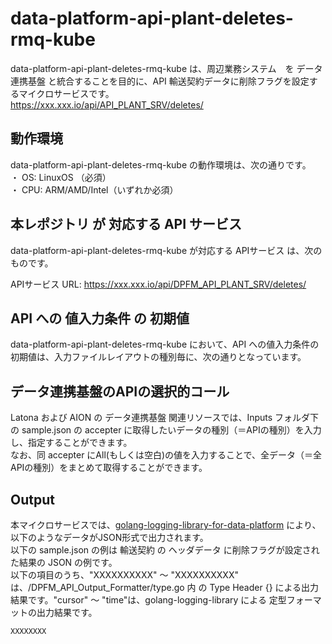 # data-platform-api-plant-deletes-rmq-kube

data-platform-api-plant-deletes-rmq-kube は、周辺業務システム　を データ連携基盤 と統合することを目的に、API 輸送契約データに削除フラグを設定するマイクロサービスです。  
https://xxx.xxx.io/api/API_PLANT_SRV/deletes/

## 動作環境
data-platform-api-plant-deletes-rmq-kube の動作環境は、次の通りです。  
・ OS: LinuxOS （必須）  
・ CPU: ARM/AMD/Intel（いずれか必須）  

## 本レポジトリ が 対応する API サービス
data-platform-api-plant-deletes-rmq-kube が対応する APIサービス は、次のものです。

APIサービス URL: https://xxx.xxx.io/api/DPFM_API_PLANT_SRV/deletes/

## API への 値入力条件 の 初期値
data-platform-api-plant-deletes-rmq-kube において、API への値入力条件の初期値は、入力ファイルレイアウトの種別毎に、次の通りとなっています。  

## データ連携基盤のAPIの選択的コール

Latona および AION の データ連携基盤 関連リソースでは、Inputs フォルダ下の sample.json の accepter に取得したいデータの種別（＝APIの種別）を入力し、指定することができます。  
なお、同 accepter にAll(もしくは空白)の値を入力することで、全データ（＝全APIの種別）をまとめて取得することができます。  

## Output  
本マイクロサービスでは、[golang-logging-library-for-data-platform](https://github.com/latonaio/golang-logging-library-for-data-platform) により、以下のようなデータがJSON形式で出力されます。  
以下の sample.json の例は 輸送契約 の ヘッダデータ に削除フラグが設定された結果の JSON の例です。  
以下の項目のうち、"XXXXXXXXXX" ～ "XXXXXXXXXX" は、/DPFM_API_Output_Formatter/type.go 内 の Type Header {} による出力結果です。"cursor" ～ "time"は、golang-logging-library による 定型フォーマットの出力結果です。  

```
XXXXXXXX
```

